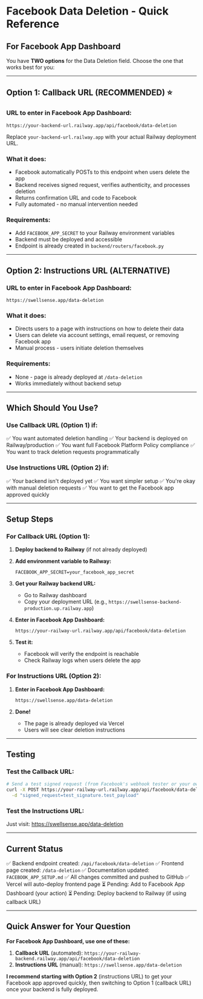 # Facebook Data Deletion - Quick Reference

## For Facebook App Dashboard

You have **TWO options** for the Data Deletion field. Choose the one that works best for you:

---

## Option 1: Callback URL (RECOMMENDED) ⭐

### URL to enter in Facebook App Dashboard:
```
https://your-backend-url.railway.app/api/facebook/data-deletion
```

Replace `your-backend-url.railway.app` with your actual Railway deployment URL.

### What it does:
- Facebook automatically POSTs to this endpoint when users delete the app
- Backend receives signed request, verifies authenticity, and processes deletion
- Returns confirmation URL and code to Facebook
- Fully automated - no manual intervention needed

### Requirements:
- Add `FACEBOOK_APP_SECRET` to your Railway environment variables
- Backend must be deployed and accessible
- Endpoint is already created in `backend/routers/facebook.py`

---

## Option 2: Instructions URL (ALTERNATIVE)

### URL to enter in Facebook App Dashboard:
```
https://swellsense.app/data-deletion
```

### What it does:
- Directs users to a page with instructions on how to delete their data
- Users can delete via account settings, email request, or removing Facebook app
- Manual process - users initiate deletion themselves

### Requirements:
- None - page is already deployed at `/data-deletion`
- Works immediately without backend setup

---

## Which Should You Use?

### Use Callback URL (Option 1) if:
✅ You want automated deletion handling
✅ Your backend is deployed on Railway/production
✅ You want full Facebook Platform Policy compliance
✅ You want to track deletion requests programmatically

### Use Instructions URL (Option 2) if:
✅ Your backend isn't deployed yet
✅ You want simpler setup
✅ You're okay with manual deletion requests
✅ You want to get the Facebook app approved quickly

---

## Setup Steps

### For Callback URL (Option 1):

1. **Deploy backend to Railway** (if not already deployed)

2. **Add environment variable to Railway:**
   ```
   FACEBOOK_APP_SECRET=your_facebook_app_secret
   ```

3. **Get your Railway backend URL:**
   - Go to Railway dashboard
   - Copy your deployment URL (e.g., `https://swellsense-backend-production.up.railway.app`)

4. **Enter in Facebook App Dashboard:**
   ```
   https://your-railway-url.railway.app/api/facebook/data-deletion
   ```

5. **Test it:**
   - Facebook will verify the endpoint is reachable
   - Check Railway logs when users delete the app

### For Instructions URL (Option 2):

1. **Enter in Facebook App Dashboard:**
   ```
   https://swellsense.app/data-deletion
   ```

2. **Done!** 
   - The page is already deployed via Vercel
   - Users will see clear deletion instructions

---

## Testing

### Test the Callback URL:
```bash
# Send a test signed request (from Facebook's webhook tester or your own script)
curl -X POST https://your-railway-url.railway.app/api/facebook/data-deletion \
  -d "signed_request=test_signature.test_payload"
```

### Test the Instructions URL:
Just visit: https://swellsense.app/data-deletion

---

## Current Status

✅ Backend endpoint created: `/api/facebook/data-deletion`
✅ Frontend page created: `/data-deletion`
✅ Documentation updated: `FACEBOOK_APP_SETUP.md`
✅ All changes committed and pushed to GitHub
✅ Vercel will auto-deploy frontend page
⏳ Pending: Add to Facebook App Dashboard (your action)
⏳ Pending: Deploy backend to Railway (if using callback URL)

---

## Quick Answer for Your Question

**For Facebook App Dashboard, use one of these:**

1. **Callback URL** (automated): `https://your-railway-backend.railway.app/api/facebook/data-deletion`
2. **Instructions URL** (manual): `https://swellsense.app/data-deletion`

**I recommend starting with Option 2** (instructions URL) to get your Facebook app approved quickly, then switching to Option 1 (callback URL) once your backend is fully deployed.
